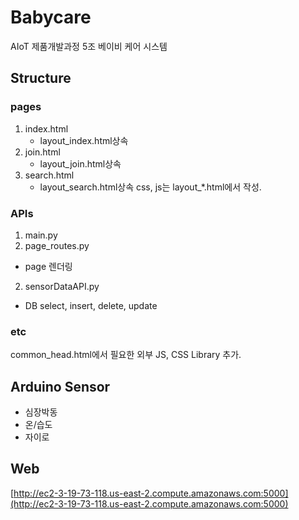 # Babycare
AIoT 제품개발과정 5조 베이비 케어 시스템

## Structure
### pages
1. index.html
	- layout_index.html상속
2. join.html
	- layout_join.html상속
3. search.html
	- layout_search.html상속
css, js는 layout_*.html에서 작성.
### APIs
1. main.py
2. page_routes.py
- page 렌더링
2. sensorDataAPI.py
- DB select, insert, delete, update
### etc
common_head.html에서 필요한 외부 JS, CSS Library 추가.

## Arduino Sensor
- 심장박동
- 온/습도
- 자이로

## Web
[http://ec2-3-19-73-118.us-east-2.compute.amazonaws.com:5000](http://ec2-3-19-73-118.us-east-2.compute.amazonaws.com:5000)

